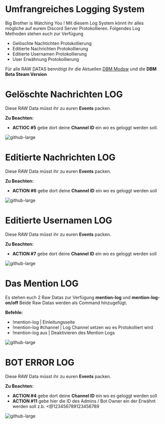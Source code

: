 # Umfrangreiches Logging System

Big Brother is Watching You ! Mit diesem Log System könnt ihr alles mögliche auf eurem Discord Server Protokollieren.
Folgendes Log Methoden stehen euch zur Verfügung

- Gelöschte Nachtichten Protokollierung
- Editierte Nachrichten Protokollierung
- Editierte Usernamen Protokollierung
- User Erwähnung Protokollierung 

Für alle RAW DATAS bennötigt ihr die Aktuellen [DBM Modsw](https://github.com/Discord-Bot-Maker-Mods/DBM-Mods) und die **DBM Beta Steam Version**

# Gelöschte Nachrichten LOG
Diese RAW Data müsst ihr zu euren **Events** packen.

**Zu Beachten:**
- **ACTIOC #5** gebe dort deine **Channel ID** ein wo es geloggt werden soll.

![github-large](https://i.imgur.com/WaJO6cY.gif)

# Editierte Nachrichten LOG
Diese RAW Data müsst ihr zu euren **Events** packen.

**Zu Beachten:**
- **ACTION #6** gebe dort deine **Channel ID** ein wo es geloggt werden soll

![github-large](https://i.imgur.com/k69F7ac.gif)

# Editierte Usernamen LOG
Diese RAW Data müsst ihr zu euren **Events** packen.

**Zu Beachten:**
- **ACTION #7** gebe dort deine **Channel ID** ein wo es geloggt werden soll

![github-large](https://i.imgur.com/LymT1xJ.gif)

# Das Mention LOG
Es stehen euch 2 Raw Datas zur Verfügung **mention-log** und **mention-log-on/off**
Beide Raw Datas werden als Command hinzugefügt.

**Befehle:**
- !mention-log | Einleitungsseite
- !mention-log #channel | Log Channel setzen wo es Protokolliert wird 
- !mention-log aus | Deaktivieren des Mention Logs

![github-large](https://i.imgur.com/MJL9En1.png)

# BOT ERROR LOG
Diese RAW Data müsst ihr zu euren **Events** packen.

**Zu Beachten:**
- **ACTION #4** gebe dort deine **Channel ID** ein wo es geloggt werden soll
- **ACTION #11** gebe hier die ID des Admins / Bot Owner ein der Erwähnt werden soll z.b. <@123456789123456789

![github-large](https://i.imgur.com/GWcUa37.png)

